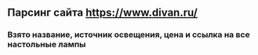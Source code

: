 ## Парсинг сайта https://www.divan.ru/

### Взято название, источник освещения, цена и ссылка на все настольные лампы
